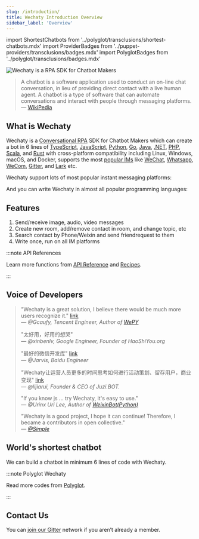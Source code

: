 ```yaml
---
slug: /introduction/
title: Wechaty Introduction Overview
sidebar_label: 'Overview'
---
```


import ShortestChatbots from '../polyglot/transclusions/shortest-chatbots.mdx'
import ProviderBadges   from '../puppet-providers/transclusions/badges.mdx'
import PolyglotBadges   from '../polyglot/transclusions/badges.mdx'

![Wechaty is a RPA SDK for Chatbot Makers](/img/wechaty-logo.svg)

> A chatbot is a software application used to conduct an on-line chat conversation, in lieu of providing direct contact with a live human agent. A chatbot is a type of software that can automate conversations and interact with people through messaging platforms.
> &mdash; [WikiPedia](https://en.wikipedia.org/wiki/Chatbot)

## What is Wechaty

Wechaty is a [Conversational RPA](rpa.md) SDK for Chatbot Makers which can create a bot in 6 lines of [TypeScript](../polyglot/typescript/README.md), [JavaScript](../polyglot/typescript/README.md), [Python](../polyglot/python/README.md), [Go](../polyglot/go/README.md), [Java](../polyglot/java/README.md), [.NET](../polyglot/dotnet/README.md), [PHP](../polyglot/php/README.md), [Scala](../polyglot/scala/README.md), and [Rust](../polyglot/rust/README.md) with cross-platform compatibility including Linux, Windows, macOS, and Docker, supports the most [popular IMs](../puppet-providers/README.md) like [WeChat](../puppet-providers/wechat.md), [Whatsapp](../puppet-providers/whatsapp.md), [WeCom](../puppet-services/wxwork), [Gitter](../puppet-providers/gitter.md), and [Lark](../puppet-providers/lark.md) etc.

Wechaty support lots of most popular instant messaging platforms:

<ProviderBadges />

And you can write Wechaty in almost all popular programming languages:

<PolyglotBadges />

## Features

1. Send/receive image, audio, video messages
1. Create new room, add/remove contact in room, and change topic, etc
1. Search contact by Phone/Weixin and send friendrequest to them
1. Write once, run on all IM platforms

:::note API References

Learn more functions from [API Reference](../api/README.md) and [Recipes](../recipes/README.md).

:::

## Voice of Developers

> "Wechaty is a great solution, I believe there would be much more users recognize it." [link](https://github.com/Wechaty/wechaty/pull/310#issuecomment-285574472)  
> &mdash; <cite>@Gcaufy, Tencent Engineer, Author of [WePY](https://github.com/Tencent/wepy)</cite>
>
> "太好用，好用的想哭"  
> &mdash; <cite>@xinbenlv, Google Engineer, Founder of HaoShiYou.org</cite>
>
> "最好的微信开发库" [link](http://weibo.com/3296245513/Ec4iNp9Ld?type=comment)  
> &mdash; <cite>@Jarvis, Baidu Engineer</cite>
>
> "Wechaty让运营人员更多的时间思考如何进行活动策划、留存用户，商业变现" [link](http://mp.weixin.qq.com/s/dWHAj8XtiKG-1fIS5Og79g)  
> &mdash; <cite>@lijiarui, Founder & CEO of Juzi.BOT.</cite>
>
> "If you know js ... try Wechaty, it's easy to use."  
> &mdash; <cite>@Urinx Uri Lee, Author of [WeixinBot(Python)](https://github.com/Urinx/WeixinBot)</cite>
>
> "Wechaty is a good project, I hope it can continue! Therefore, I became a contributors in open collective."  
> &mdash; <cite>[@Simple](https://github.com/mrwhh)</cite>

## World's shortest chatbot

We can build a chatbot in minimum 6 lines of code with Wechaty.

<ShortestChatbots />

:::note Polyglot Wechaty

Read more codes from [Polyglot](../polyglot/README.md).

:::

## Contact Us

You can [join our Gitter](https://gitter.im/wechaty/wechaty) network if you aren’t already a member.
